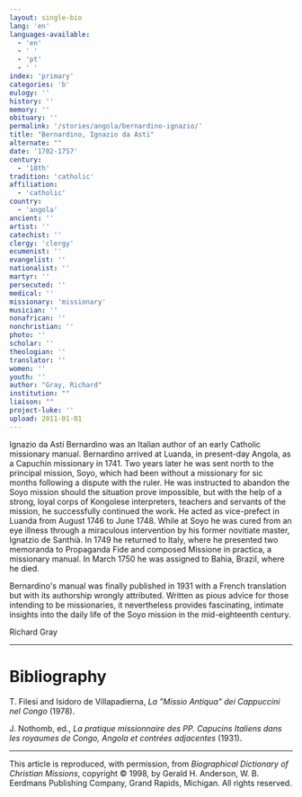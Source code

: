 ```yaml
---
layout: single-bio
lang: 'en'
languages-available:
  - 'en'
  - ' '
  - 'pt'
  - ' '
index: 'primary'
categories: 'b'
eulogy: ''
history: ''
memory: ''
obituary: ''
permalink: '/stories/angola/bernardino-ignazio/'
title: "Bernardino, Ignazio da Asti"
alternate: ""
date: '1702-1757'
century:
  - '18th'
tradition: 'catholic'
affiliation:
  - 'catholic'
country:
  - 'angola'
ancient: ''
artist: ''
catechist: ''
clergy: 'clergy'
ecumenist: ''
evangelist: ''
nationalist: ''
martyr: ''
persecuted: ''
medical: ''
missionary: 'missionary'
musician: ''
nonafrican: ''
nonchristian: ''
photo: ''
scholar: ''
theologian: ''
translator: ''
women: ''
youth: ''
author: "Gray, Richard"
institution: ""
liaison: ""
project-luke: ''
upload: 2011-01-01
---
```




Ignazio da Asti Bernardino was an Italian author of an early Catholic missionary manual. Bernardino arrived at Luanda, in present-day Angola, as a Capuchin missionary in 1741. Two years later he was sent north to the principal mission, Soyo, which had been without a missionary for sic months following a dispute with the ruler. He was instructed to abandon the Soyo mission should the situation prove impossible, but with the help of a strong, loyal corps of Kongolese interpreters, teachers and servants of the mission, he successfully continued the work. He acted as vice-prefect in Luanda from August 1746 to June 1748. While at Soyo he was cured from an eye illness through a miraculous intervention by his former novitiate master, Ignatzio de Santhià. In 1749 he returned to Italy, where he presented two memoranda to Propaganda Fide and composed Missione in practica, a missionary manual. In March 1750 he was assigned to Bahia, Brazil, where he died.

Bernardino's manual was finally published in 1931 with a French translation but with its authorship wrongly attributed. Written as pious advice for those intending to be missionaries, it nevertheless provides fascinating, intimate insights into the daily life of the Soyo mission in the mid-eighteenth century.

Richard Gray

---

# Bibliography

T. Filesi and Isidoro de Villapadierna, *La "Missio Antiqua" dei Cappuccini nel Congo* (1978).

J. Nothomb, ed., *La pratique missionnaire des PP. Capucins Italiens dans les royaumes de Congo, Angola et contrées adjacentes* (1931).

---

This article is reproduced, with permission, from *Biographical Dictionary of Christian Missions*, copyright © 1998, by Gerald H. Anderson, W. B. Eerdmans Publishing Company, Grand Rapids, Michigan. All rights reserved.
